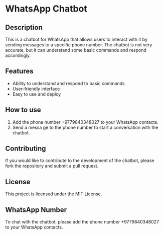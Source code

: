 # WhatsApp Chatbot

## Description

This is a chatbot for WhatsApp that allows users to interact with it by sending messages to a specific phone number. The chatbot is not very accurate, but it can understand some basic commands and respond accordingly.

## Features

- Ability to understand and respond to basic commands
- User-friendly interface
- Easy to use and deploy

## How to use

1. Add the phone number +9779840348027 to your WhatsApp contacts.
2. Send a messa
   ge to the phone number to start a conversation with the chatbot.

## Contributing

If you would like to contribute to the development of the chatbot, please fork the repository and submit a pull request.

## License

This project is licensed under the MIT License.

## WhatsApp Number

To chat with the chatbot, please add the phone number +9779840348027 to your WhatsApp contacts.
